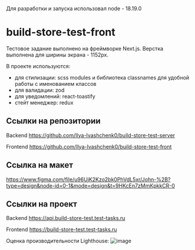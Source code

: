 Для разработки и запуска использовал node - 18.19.0

# build-store-test-front

Тестовое задание выполнено на фреймворке Next.js.
Верстка выполнена для ширины экрана - 1152px.

В проекте используются:

- для стилизации: scss modules и библиотека classnames для удобной работы с именованием классов
- для валидации: zod
- для уведомлений: react-toastify
- стейт менеджер: redux

## Ссылки на репозитории

Backend https://github.com/Ilya-Ivashchenk0/build-store-test-server

Frontend https://github.com/Ilya-Ivashchenk0/build-store-test-front

## Ссылка на макет

https://www.figma.com/file/u96UjK2Kzo2bk0PhVdL5xr/John-%2B?type=design&node-id=0-1&mode=design&t=9HKcEn7zMmKpkkCR-0

## Ссылки на проект

Backend https://api.build-store-test.test-tasks.ru

Frontend https://build-store-test.test-tasks.ru

Оценка производительности Lighthouse:
![image](https://github.com/Ilya-Ivashchenk0/build-store-test-front/assets/120082609/a947afc8-c0df-48a4-8093-568fa75528c8)

